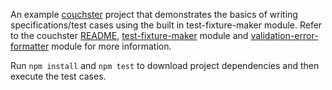 An example [couchster](https://github.com/OldSneerJaw/couchster) project that demonstrates the basics of writing specifications/test cases using the built in test-fixture-maker module. Refer to the couchster [README](https://github.com/OldSneerJaw/couchster/blob/master/README.md), [test-fixture-maker](https://github.com/OldSneerJaw/couchster/blob/master/src/testing/test-fixture-maker.js) module and [validation-error-formatter](https://github.com/OldSneerJaw/couchster/blob/master/src/testing/validation-error-formatter.js) module for more information.

Run `npm install` and `npm test` to download project dependencies and then execute the test cases.
